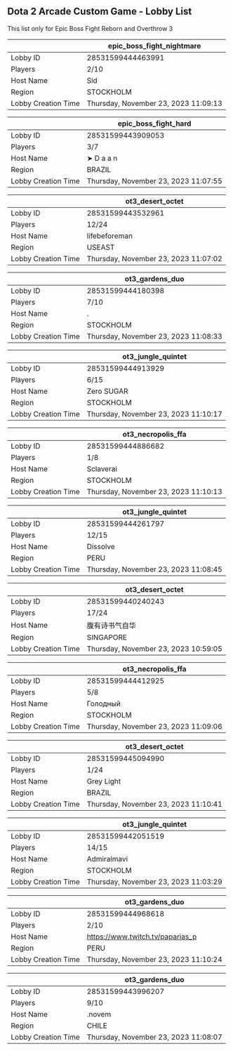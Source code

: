 ## Dota 2 Arcade Custom Game - Lobby List

This list only for Epic Boss Fight Reborn and Overthrow 3

|  | epic_boss_fight_nightmare |
| ------ | ------ |
| Lobby ID | 28531599444463991 |
| Players | 2/10 |
| Host Name | Sid |
| Region | STOCKHOLM |
| Lobby Creation Time | Thursday, November 23, 2023 11:09:13 |


|  | epic_boss_fight_hard |
| ------ | ------ |
| Lobby ID | 28531599443909053 |
| Players | 3/7 |
| Host Name | ➤ D a a n |
| Region | BRAZIL |
| Lobby Creation Time | Thursday, November 23, 2023 11:07:55 |


|  | ot3_desert_octet |
| ------ | ------ |
| Lobby ID | 28531599443532961 |
| Players | 12/24 |
| Host Name | lifebeforeman |
| Region | USEAST |
| Lobby Creation Time | Thursday, November 23, 2023 11:07:02 |


|  | ot3_gardens_duo |
| ------ | ------ |
| Lobby ID | 28531599444180398 |
| Players | 7/10 |
| Host Name | . |
| Region | STOCKHOLM |
| Lobby Creation Time | Thursday, November 23, 2023 11:08:33 |


|  | ot3_jungle_quintet |
| ------ | ------ |
| Lobby ID | 28531599444913929 |
| Players | 6/15 |
| Host Name | Zero SUGAR |
| Region | STOCKHOLM |
| Lobby Creation Time | Thursday, November 23, 2023 11:10:17 |


|  | ot3_necropolis_ffa |
| ------ | ------ |
| Lobby ID | 28531599444886682 |
| Players | 1/8 |
| Host Name | Sclaverai |
| Region | STOCKHOLM |
| Lobby Creation Time | Thursday, November 23, 2023 11:10:13 |


|  | ot3_jungle_quintet |
| ------ | ------ |
| Lobby ID | 28531599444261797 |
| Players | 12/15 |
| Host Name | Dissolve |
| Region | PERU |
| Lobby Creation Time | Thursday, November 23, 2023 11:08:45 |


|  | ot3_desert_octet |
| ------ | ------ |
| Lobby ID | 28531599440240243 |
| Players | 17/24 |
| Host Name | 腹有诗书气自华 |
| Region | SINGAPORE |
| Lobby Creation Time | Thursday, November 23, 2023 10:59:05 |


|  | ot3_necropolis_ffa |
| ------ | ------ |
| Lobby ID | 28531599444412925 |
| Players | 5/8 |
| Host Name | Голодный |
| Region | STOCKHOLM |
| Lobby Creation Time | Thursday, November 23, 2023 11:09:06 |


|  | ot3_desert_octet |
| ------ | ------ |
| Lobby ID | 28531599445094990 |
| Players | 1/24 |
| Host Name | Grey Light |
| Region | BRAZIL |
| Lobby Creation Time | Thursday, November 23, 2023 11:10:41 |


|  | ot3_jungle_quintet |
| ------ | ------ |
| Lobby ID | 28531599442051519 |
| Players | 14/15 |
| Host Name | Admiralmavi |
| Region | STOCKHOLM |
| Lobby Creation Time | Thursday, November 23, 2023 11:03:29 |


|  | ot3_gardens_duo |
| ------ | ------ |
| Lobby ID | 28531599444968618 |
| Players | 2/10 |
| Host Name | https://www.twitch.tv/paparias_p |
| Region | PERU |
| Lobby Creation Time | Thursday, November 23, 2023 11:10:24 |


|  | ot3_gardens_duo |
| ------ | ------ |
| Lobby ID | 28531599443996207 |
| Players | 9/10 |
| Host Name | .novem |
| Region | CHILE |
| Lobby Creation Time | Thursday, November 23, 2023 11:08:07 |



